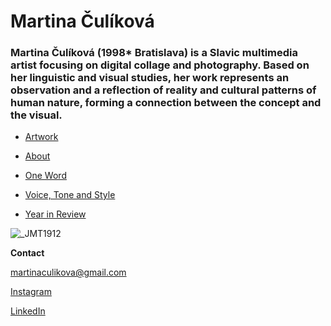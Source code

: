 
# Martina Čulíková

### Martina Čulíková (1998* Bratislava) is a Slavic multimedia artist focusing on digital collage and photography. Based on her linguistic and visual studies, her work represents an observation and a reflection of reality and cultural patterns of human nature, forming a connection between the concept and the visual.

- [Artwork](work/index.md)

- [About](about.md)

- [One Word](oneword.md)

- [Voice, Tone and Style](voicetonestyle.md)
  
- [Year in Review](yearinreview.md)


![_JMT1912](https://github.com/Martina-Culikova/english-for-designers/assets/148857122/b559d893-2bb8-4174-a33d-dda0a98d1045)

**Contact**

martinaculikova@gmail.com

[Instagram](https://www.instagram.com/martinaculikova)

[LinkedIn](https://www.linkedin.com/in/martina-%C4%8Dul%C3%ADkov%C3%A1-ab7101225/details/education)

